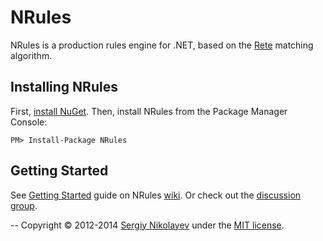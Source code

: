 # NRules
NRules is a production rules engine for .NET, based on the [Rete](http://www.wikipedia.org/wiki/Rete_algorithm) matching algorithm.

## Installing NRules
First, [install NuGet](http://docs.nuget.org/docs/start-here/installing-nuget). Then, install NRules from the Package Manager Console:

    PM> Install-Package NRules

## Getting Started
See [Getting Started](https://github.com/NRules/NRules/wiki/Getting-Started) guide on NRules [wiki](https://github.com/NRules/NRules/wiki).
Or check out the [discussion group](http://groups.google.com/group/nrules-users).

--
Copyright &copy; 2012-2014 [Sergiy Nikolayev](http://sergiynikolayev.com) under the [MIT license](LICENSE.txt).
